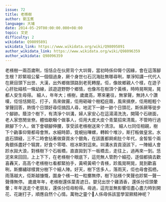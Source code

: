 ```yaml
---
issue: 72
title: 老檨樹
author: 劉玉蕉
language: 大埔
date: 2014-05-29T00:00:00.000+08:00
topic: 文史
difficulty: 2
wikidata: Q98095891
wikidata_link: https://www.wikidata.org/wiki/Q98095891
author_wikidata_link: https://www.wikidata.org/wiki/Q98096359
author_wikidata: Q98096359
---
```

老檨樹一兩百歲咧，恬恬企在伙房背个大圳脣，當初時係仰脣个因緣，會在這落腳生根？跈緊祖公輩一個個過身，厥个身世乜石沉海肚無哪尋咧，單淨知講一代代人在厥目頭下出世、大漢，出外鄉做頭路到老死轉屋。佢，像故鄉親人个樣，在遊子心肝肚䌈核一條幼線，該遊遊野野个鄉情，也像吊在樹頂个黃檨，時時晃啊晃，晃都人安生毋得。
細人，年年大；檨樹，歲歲高，寒來暑往，無掌聲，無詩人个讚嘆，佢恬恬開花、打子，鳥來做竇，佢用砸磳个樹椏庇蔭，風來搞尞，佢用輕輕个掌聲回答，熱情个日頭好尋佢搞囥人尋，地泥下一跡一跡个日頭花，斯係厥等徙步个腳跡。蔭涼个樹下，有清淨个圳溝，婦人家安心在這湯湯洗洗，開陽个石䃗面，老人家悠閒坐尞。體恤歇睏个做事人，佢用大皮大皮个青葉招來清風，不管時行過厥腳下个人，做下會頓腳伸腰，享受該老檨樹送來个清涼。
細人乜同佢相親，樹下个齣事仰脣都毋會煞，水細時節，覓蜆拈嗶螺，轉斡个堆沙，斯打粄做皇宮。水底石頭縫，三不二時會拈著做齋買水个銀角，在該匱都屙痢肚个年代，金皙皙个兩角銀係盡好个犒賞，好食个零嗒、枝冰斯對這來。圳溝水貢貢滾該下，一陣細人會跈水拋大浪，對檨樹下个石板橋，直直拋到下一板橋去，走往上，過再來一到。恁泥來來回回，上上下下，在老檨樹个眼底下，這兜無人管酌个細孲，逐個都搞去歡喜轟天，高高个老檨樹乜看都緊拍手，黃嗬黃嗬个青檨，跈風晃啊晃，晃到歡喜咧，斯擲繡球樣賞分樹下个細人陣。好天，樹下恁多人，落雨天，佢也毋會孤栖，雨落越大，佢斯越慷慨，圍身个檨一粒一粒擲無停，樹下拈檨个笑聲也跈緊一聲一聲傳無停。
歲歲年年，老檨樹還係葉青遮日。嬰兒出世个雞酒香，還係分佢頭暈暈；年年送走个老朋友，還係分佢毋盼得。毋過，這兜並無影響佢盡心盡力時到開花、花謝打子，順應自然个心情。萬物之靈个𫣆人係毋係該當學習厥精神呢？